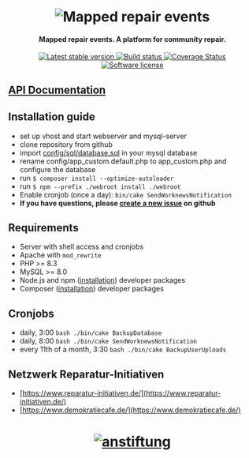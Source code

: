 <h1 align="center">
  <img src="https://raw.githubusercontent.com/anstiftung/mapped-repair-events/main/webroot/img/core/logo.jpg" alt="Mapped repair events" />
</h1>

<h4 align="center">Mapped repair events. A platform for community repair.</h4>

<p align="center">
  <a href="https://github.com/anstiftung/mapped-repair-events/releases">
    <img src="https://img.shields.io/github/v/release/anstiftung/mapped-repair-events?label=stable&style=for-the-badge" alt="Latest stable version">
  </a>
    <a href="https://github.com/anstiftung/mapped-repair-events/actions">
        <img src="https://img.shields.io/github/actions/workflow/status/anstiftung/mapped-repair-events/ci.yml?branch=main&style=for-the-badge"
            alt="Build status">
  </a>
  <a href="https://codecov.io/gh/anstiftung/mapped-repair-events" target="_blank">
      <img alt="Coverage Status" src="https://img.shields.io/codecov/c/github/anstiftung/mapped-repair-events?style=for-the-badge">
  </a>
      <a href="LICENSE">
    <img src="https://img.shields.io/github/license/anstiftung/mapped-repair-events?style=for-the-badge"
         alt="Software license">
  </a>
</p>

## [API Documentation](https://anstiftung.github.io/mapped-repair-events-api-docs/)

## Installation guide

* set up vhost and start webserver and mysql-server
* clone repository from github
* import [config/sql/database.sql](https://raw.githubusercontent.com/anstiftung/mapped-repair-events/main/config/sql/database.sql) in your mysql database
* rename config/app\_custom.default.php to app\_custom.php and configure the database
* run `$ composer install --optimize-autoloader`
* run `$ npm --prefix ./webroot install ./webroot`
* Enable cronjob (once a day): `bin/cake SendWorknewsNotification`
* **If you have questions, please [create a new issue](https://github.com/anstiftung/mapped-repair-events/issues/new) on github**

## Requirements
* Server with shell access and cronjobs
* Apache with `mod_rewrite`
* PHP >= 8.3
* MySQL >= 8.0
* Node.js and npm ([installation](https://www.npmjs.com/get-npm)) developer packages
* Composer ([installation](https://getcomposer.org/download/)) developer packages

## Cronjobs
* daily, 3:00 `bash ./bin/cake BackupDatabase`
* daily, 8:00 `bash ./bin/cake SendWorknewsNotification`
* every 11th of a month, 3:30 `bash ./bin/cake BackupUserUploads`

## Netzwerk Reparatur-Initiativen
* [https://www.reparatur-initiativen.de/](https://www.reparatur-initiativen.de/)
* [https://www.demokratiecafe.de/](https://www.demokratiecafe.de/)

<h1 align="center">
  <a href="https://www.anstiftung.de">
    <img src="https://anstiftung.de/images/anstiftung-logo.svg" alt="anstiftung" />
  </a>
</h1>
